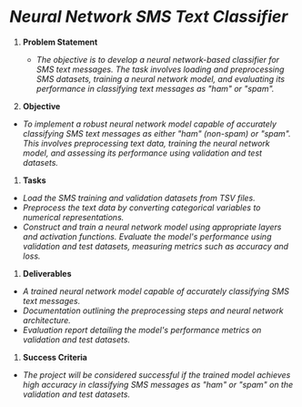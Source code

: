 # ***Neural Network SMS Text Classifier***

1. **Problem Statement**
    - *The objective is to develop a neural network-based classifier for SMS text messages. The task involves loading and preprocessing SMS datasets, training a neural network model, and evaluating its performance in classifying text messages as "ham" or "spam".*
    
1. **Objective**
  - *To implement a robust neural network model capable of accurately classifying SMS text messages as either "ham" (non-spam) or "spam". This involves preprocessing text data, training the neural network model, and assessing its performance using validation and test datasets.*

1. **Tasks**
  - *Load the SMS training and validation datasets from TSV files.*
  - *Preprocess the text data by converting categorical variables to numerical representations.*
  - *Construct and train a neural network model using appropriate layers and activation functions.*
  *Evaluate the model's performance using validation and test datasets, measuring metrics such as accuracy and loss.*

1. **Deliverables**
  - *A trained neural network model capable of accurately classifying SMS text messages.*
  - *Documentation outlining the preprocessing steps and neural network architecture.*
  - *Evaluation report detailing the model's performance metrics on validation and test datasets.*

1. **Success Criteria**
  - *The project will be considered successful if the trained model achieves high accuracy in classifying SMS messages as "ham" or "spam" on the validation and test datasets.*
